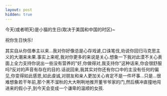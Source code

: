 ```yaml
---
layout: post
hidden: true
---
```

今天(或者明天)是小猫的生日(取决于美国和中国的时区)~

祝你生日快乐!

其实自从你信奉主以来...我对你好像总是心存戏谑,口诛笔伐,劝说你回归马克思主义的大潮来未果.事实上来呢,我对你更多的来说是关心.想象一下我对此漠不关心表面上全力支持你说出一些没有营养的"好,你做得对,我支持你"这种话来,你会很舒服吗?反对的声音有存在的目的.话说回来,我其实对你还有你口中的主没有任何的偏见,你变得如此感恩,如此虔诚,对朋友和亲人更加关心肯定不是一件坏事...只是...很难想象若干年前,那个黑不溜秋的大大咧咧地推开董爷爷家的门,然后横冲直撞地闯进来的假小子,到今天会变成一个谦卑的温顺的女孩.